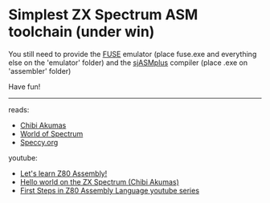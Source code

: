 # Simplest ZX Spectrum ASM toolchain (under win)

You still need to provide the [FUSE](http://fuse-emulator.sourceforge.net/#Download) emulator (place fuse.exe and everything else on the 'emulator' folder) and the [sjASMplus](https://github.com/sjasmplus/sjasmplus/releases) compiler (place .exe on 'assembler' folder)

Have fun!

---

reads:
- [Chibi Akumas](https://www.chibiakumas.com/)
- [World of Spectrum](https://worldofspectrum.org/)
- [Speccy.org](https://www.speccy.org/)

youtube:
- [Let's learn  Z80 Assembly!](https://www.youtube.com/watch?v=og8E1gDfMsE)
- [Hello world on the ZX Spectrum (Chibi Akumas)](https://www.youtube.com/watch?v=qRbvQr3bFr4)
- [First Steps in Z80 Assembly Language youtube series](https://www.youtube.com/watch?v=1gHlMpO8gqw)

